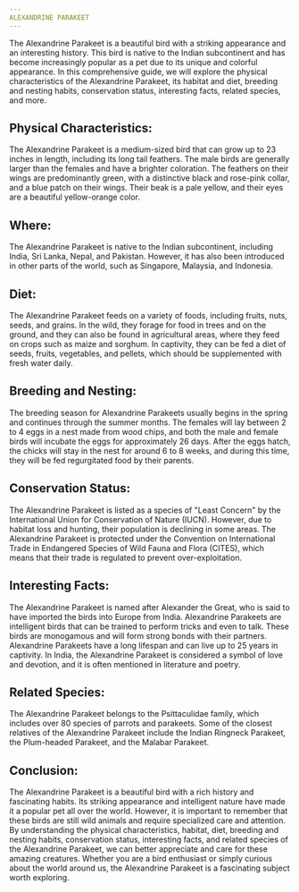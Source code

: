 ```yaml
---
ALEXANDRINE PARAKEET
---
```

The Alexandrine Parakeet is a beautiful bird with a striking appearance and an interesting history. This bird is native to the Indian subcontinent and has become increasingly popular as a pet due to its unique and colorful appearance. In this comprehensive guide, we will explore the physical characteristics of the Alexandrine Parakeet, its habitat and diet, breeding and nesting habits, conservation status, interesting facts, related species, and more.

## Physical Characteristics:

The Alexandrine Parakeet is a medium-sized bird that can grow up to 23 inches in length, including its long tail feathers. The male birds are generally larger than the females and have a brighter coloration. The feathers on their wings are predominantly green, with a distinctive black and rose-pink collar, and a blue patch on their wings. Their beak is a pale yellow, and their eyes are a beautiful yellow-orange color.

## Where:

The Alexandrine Parakeet is native to the Indian subcontinent, including India, Sri Lanka, Nepal, and Pakistan. However, it has also been introduced in other parts of the world, such as Singapore, Malaysia, and Indonesia.

## Diet:

The Alexandrine Parakeet feeds on a variety of foods, including fruits, nuts, seeds, and grains. In the wild, they forage for food in trees and on the ground, and they can also be found in agricultural areas, where they feed on crops such as maize and sorghum. In captivity, they can be fed a diet of seeds, fruits, vegetables, and pellets, which should be supplemented with fresh water daily.

## Breeding and Nesting:

The breeding season for Alexandrine Parakeets usually begins in the spring and continues through the summer months. The females will lay between 2 to 4 eggs in a nest made from wood chips, and both the male and female birds will incubate the eggs for approximately 26 days. After the eggs hatch, the chicks will stay in the nest for around 6 to 8 weeks, and during this time, they will be fed regurgitated food by their parents.

## Conservation Status:

The Alexandrine Parakeet is listed as a species of "Least Concern" by the International Union for Conservation of Nature (IUCN). However, due to habitat loss and hunting, their population is declining in some areas. The Alexandrine Parakeet is protected under the Convention on International Trade in Endangered Species of Wild Fauna and Flora (CITES), which means that their trade is regulated to prevent over-exploitation.

## Interesting Facts:

The Alexandrine Parakeet is named after Alexander the Great, who is said to have imported the birds into Europe from India.
Alexandrine Parakeets are intelligent birds that can be trained to perform tricks and even to talk.
These birds are monogamous and will form strong bonds with their partners.
Alexandrine Parakeets have a long lifespan and can live up to 25 years in captivity.
In India, the Alexandrine Parakeet is considered a symbol of love and devotion, and it is often mentioned in literature and poetry.

## Related Species:

The Alexandrine Parakeet belongs to the Psittaculidae family, which includes over 80 species of parrots and parakeets. Some of the closest relatives of the Alexandrine Parakeet include the Indian Ringneck Parakeet, the Plum-headed Parakeet, and the Malabar Parakeet.

## Conclusion:

The Alexandrine Parakeet is a beautiful bird with a rich history and fascinating habits. Its striking appearance and intelligent nature have made it a popular pet all over the world. However, it is important to remember that these birds are still wild animals and require specialized care and attention. By understanding the physical characteristics, habitat, diet, breeding and nesting habits, conservation status, interesting facts, and related species of the Alexandrine Parakeet, we can better appreciate and care for these amazing creatures. Whether you are a bird enthusiast or simply curious about the world around us, the Alexandrine Parakeet is a fascinating subject worth exploring.
